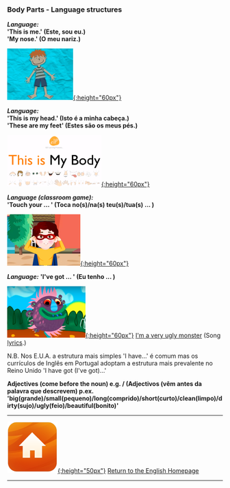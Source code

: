 ### Body Parts - Language structures

***Language:***  
**'This is me.' (Este, sou eu.)**  
**'My nose.' (O meu nariz.)**  

[![bpmeelf](/images/bpmeelf.png){:height="60px"}](https://www.youtube.com/watch?v=QkHQ0CYwjaI)

***Language:***  
**'This is my head.' (Isto é a minha cabeça.)**  
**'These are my feet' (Estes são os meus pés.)**  

[![bpch3elf](/images/bpch3elf.png){:height="60px"}](https://www.youtube.com/watch?v=4-T9QuldVOw)

***Language (classroom game):***  
**'Touch your ... ' (Toca no(s)/na(s) teu(s)/tua(s) ... )**  

[![bptch](/images/bptch.png){:height="60px"}](https://www.youtube.com/watch?v=3ZWtDfBoU-E)  

***Language:*** 
**'I've got ... ' (Eu tenho ... )**  

[![kbum](/images/kbum.PNG){:height="60px"}](https://www.youtube.com/watch?v=BAo-hAFNbDE) [I'm a very ugly monster](https://www.youtube.com/watch?v=BAo-hAFNbDE) (Song [lyrics](http://www.kidsboxapps.es/pdf/kb1/lyric/unit6.pdf).)  

N.B. Nos E.U.A. a estrutura mais simples 'I have...' é comum mas os currículos de Inglês em Portugal adoptam a estrutura mais prevalente no Reino Unido 'I have got (I've got)...'

**Adjectives (come before the noun) e.g. / (Adjectivos (vêm antes da palavra que descrevem) p.ex.**   **'big(grande)/small(pequeno)/long(comprido)/short(curto)/clean(limpo)/dirty(sujo)/ugly(feio)/beautiful(bonito)'**  

***
[![home](/images/home.png){:height="50px"}](https://english-homework.github.io/KidooLand) [Return to the English Homepage](https://english-homework.github.io/KidooLand)

***
